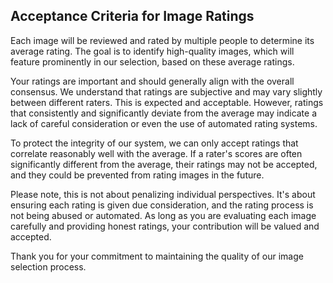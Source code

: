 ## Acceptance Criteria for Image Ratings

Each image will be reviewed and rated by multiple people to determine its average rating. The goal is to identify high-quality images, which will feature prominently in our selection, based on these average ratings.

Your ratings are important and should generally align with the overall consensus. We understand that ratings are subjective and may vary slightly between different raters. This is expected and acceptable. However, ratings that consistently and significantly deviate from the average may indicate a lack of careful consideration or even the use of automated rating systems.

To protect the integrity of our system, we can only accept ratings that correlate reasonably well with the average. If a rater's scores are often significantly different from the average, their ratings may not be accepted, and they could be prevented from rating images in the future.

Please note, this is not about penalizing individual perspectives. It's about ensuring each rating is given due consideration, and the rating process is not being abused or automated. As long as you are evaluating each image carefully and providing honest ratings, your contribution will be valued and accepted.

Thank you for your commitment to maintaining the quality of our image selection process.
